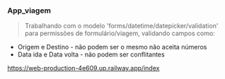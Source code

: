 ### App_viagem

> Trabalhando com o modelo 'forms/datetime/datepicker/validation' </br>
para permissões de formulário/viagem, validando campos como: </br>

- Origem e Destino -  não podem ser o mesmo não aceita números  </br>
- Data ida e Data volta - não podem ser conflitantes </br>

https://web-production-4e609.up.railway.app/index


